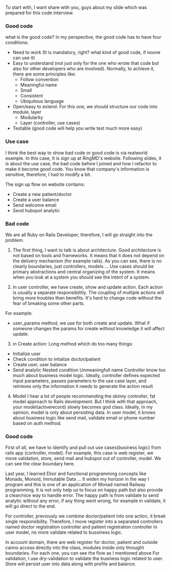 To start with, I want share with you, guys about my slide which was prepared for this code interview.

### Good code

what is the good code? In my perspective, the good code has to have four conditions:
+ Need to work (It is mandatory, right? what kind of good code, if noone can use it)
+ Easy to understand (not just only for the one who wrote that code but also for other developers who are involved). Normally, to achieve it, there are some principles like:
  + Follow convention
  + Meaningful name
  + Small
  + Consistent
  + Ubiquitous language
+ Open/easy to extend. For this one, we should structure our code into module, layer
  + Modularity
  + Layer (controller, use cases)
+ Testable (good code will help you write test much more easy)

### Use case

I think the best way to show bad code or good code is via realworld example.
In this case, It is sign up at RingMD's website. Following slides, it is about the use case, the bad code before I joined and how I refactor to make it become good code.
You know that company's information is sensitive, therefore, I had to modify a bit.

The sign up flow on website contains:
  + Create a new patient/doctor
  + Create a user balance
  + Send welcome email
  + Send hubspot analytic

### Bad code

We are all Ruby on Rails Developer, therefore, I will go straight into the problem.

1. The first thing, I want to talk is about architecture. Good architecture is not based on tools and frameworks. It means that it does not depend on the delivery mechanism (for example rails).
As you can see, there is no clearly boundaries, just controllers, models ... Use cases should be primary abstractions and central organizing of the system. It means when you look at a system you should see the intent of a system.

2. In user controller, we have create, show and update action.
Each action is usually a separate responsibilitiy. The coupling of multiple actions will bring more troubles than benefits.
It's hard to change code without the fear of breaking some other parts.

For example:
  + user_params method, we use for both create and update. What if someone changes the params for create without knowledge it will affect update.

3. in Create action:
Long method which do too many things:
  + Initialize user
  + Check condition to intialize doctor/patient
  + Create user, user balance
  + Send analytic
Nested condition
Unmeaningfull name
Controller know too much about business model logic. Ideally, controller defines expected input parameters, passes parameters to the use case layer, and retrieves only the information it needs to generate the action result

4. Model
I hear a lot of people recommending the skinny controller, fat model approach to Rails development. But I think with that approach, your model(activerecord) slowly becomes god class.
Ideally, in my opinion, model is only about persisting data. In user model, it knows about business logic like send mail, validate email or phone number based on auth method.

### Good code
First of all, we have to identify and pull out use cases(business logic) from rails app (controller, model).
For example, this case is web register, we move validation, store, send mail and hubspot out of controller, model.
We can see the clear boundary here.

Last year, I learned Elixir and functional programming concepts like Monads, Monoid, Immutable Data ... It widen my horizon in the way I program and this is one of an application of Monad named Railway programming. It is not only help us to focus on happy path but also provide a clean/nice way to handle error.
The happy path is from validate to send analytic without any error, if any thing went wrong, for example in validate, it will go direct to the end.

For controller, previously we combine doctor/patient into one action, it break single responsibility. Therefore, I move register into a separated controllers named doctor registration controller and patient registration controller
In user model, no more validate related to bussiness logic.

In account domain, there are web register for doctor, patient and outside canno access directly into the class, modules inside only throught boundaries.
For each one, you can see the flow as I mentioned above
For validation, I use dry-validation to validate the business logic related to user.
Store will persist user into data along with profile and balance.
